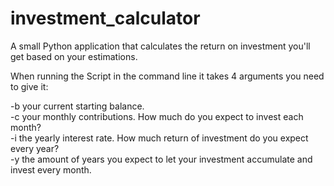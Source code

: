# investment_calculator
A small Python application that calculates the return on investment you'll get based on your estimations.

When running the Script in the command line it takes 4 arguments you need to give it:

-b your current starting balance.\
-c your monthly contributions. How much do you expect to invest each month?\
-i the yearly interest rate. How much return of investment do you expect every year?\
-y the amount of years you expect to let your investment accumulate and invest every month.
